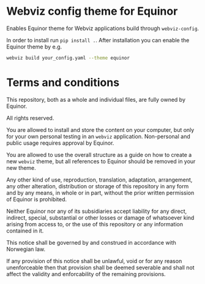 # Webviz config theme for Equinor

Enables Equinor theme for Webviz applications build through `webviz-config`.

In order to install run `pip install .`. After installation you can enable
the Equinor theme by e.g.

```bash
webviz build your_config.yaml --theme equinor
```

# Terms and conditions

This repository, both as a whole and individual files,
are fully owned by Equinor.

All rights reserved.

You are allowed to install and store the content on your computer, but only
for your own personal testing in an `webviz` application. Non-personal
and public usage requires approval by Equinor.

You are allowed to use the overall structure as a guide on how to
create a new `webviz` theme, but all references to Equinor should
be removed in your new theme.

Any other kind of use, reproduction, translation, adaptation, arrangement,
any other alteration, distribution or storage of this repository in any
form and by any means, in whole or in part, without the prior written
permission of Equinor is prohibited.

Neither Equinor nor any of its subsidiaries accept liability for any direct,
indirect, special, substantial or other losses or damage of whatsoever kind
arising from access to, or the use of this repository or any
information contained in it.

This notice shall be governed by and construed in accordance with Norwegian law.

If any provision of this notice shall be unlawful, void or for any reason
unenforceable then that provision shall be deemed severable and shall not
affect the validity and enforcability of the remaining provisions.
